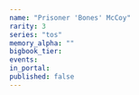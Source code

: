 ```yaml
---
name: "Prisoner 'Bones' McCoy"
rarity: 3
series: "tos"
memory_alpha: ""
bigbook_tier:
events:
in_portal:
published: false
---
```

